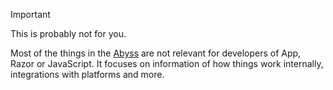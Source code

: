 
> [!IMPORTANT]
> This is probably not for you.
> 
> Most of the things in the [Abyss](xref:Abyss.Index) are not relevant for developers of App, Razor or JavaScript. 
> It focuses on information of how things work internally, integrations with platforms and more. 

